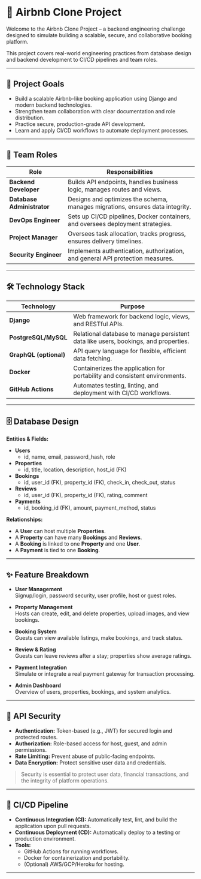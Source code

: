 # 🏡 Airbnb Clone Project

Welcome to the Airbnb Clone Project – a backend engineering challenge designed to simulate building a scalable, secure, and collaborative booking platform.

This project covers real-world engineering practices from database design and backend development to CI/CD pipelines and team roles.

---

## 🚀 Project Goals

- Build a scalable Airbnb-like booking application using Django and modern backend technologies.
- Strengthen team collaboration with clear documentation and role distribution.
- Practice secure, production-grade API development.
- Learn and apply CI/CD workflows to automate deployment processes.

---

## 👥 Team Roles

| Role | Responsibilities |
|------|------------------|
| **Backend Developer** | Builds API endpoints, handles business logic, manages routes and views. |
| **Database Administrator** | Designs and optimizes the schema, manages migrations, ensures data integrity. |
| **DevOps Engineer** | Sets up CI/CD pipelines, Docker containers, and oversees deployment strategies. |
| **Project Manager** | Oversees task allocation, tracks progress, ensures delivery timelines. |
| **Security Engineer** | Implements authentication, authorization, and general API protection measures. |

---

## 🛠 Technology Stack

| Technology | Purpose |
|------------|---------|
| **Django** | Web framework for backend logic, views, and RESTful APIs. |
| **PostgreSQL/MySQL** | Relational database to manage persistent data like users, bookings, and properties. |
| **GraphQL (optional)** | API query language for flexible, efficient data fetching. |
| **Docker** | Containerizes the application for portability and consistent environments. |
| **GitHub Actions** | Automates testing, linting, and deployment with CI/CD workflows. |

---

## 🗄 Database Design

**Entities & Fields:**

- **Users**
  - id, name, email, password_hash, role
- **Properties**
  - id, title, location, description, host_id (FK)
- **Bookings**
  - id, user_id (FK), property_id (FK), check_in, check_out, status
- **Reviews**
  - id, user_id (FK), property_id (FK), rating, comment
- **Payments**
  - id, booking_id (FK), amount, payment_method, status

**Relationships:**

- A **User** can host multiple **Properties**.
- A **Property** can have many **Bookings** and **Reviews**.
- A **Booking** is linked to one **Property** and one **User**.
- A **Payment** is tied to one **Booking**.

---

## ✨ Feature Breakdown

- **User Management**  
  Signup/login, password security, user profile, host or guest roles.

- **Property Management**  
  Hosts can create, edit, and delete properties, upload images, and view bookings.

- **Booking System**  
  Guests can view available listings, make bookings, and track status.

- **Review & Rating**  
  Guests can leave reviews after a stay; properties show average ratings.

- **Payment Integration**  
  Simulate or integrate a real payment gateway for transaction processing.

- **Admin Dashboard**  
  Overview of users, properties, bookings, and system analytics.

---

## 🔐 API Security

- **Authentication:** Token-based (e.g., JWT) for secured login and protected routes.
- **Authorization:** Role-based access for host, guest, and admin permissions.
- **Rate Limiting:** Prevent abuse of public-facing endpoints.
- **Data Encryption:** Protect sensitive user data and credentials.

> Security is essential to protect user data, financial transactions, and the integrity of platform operations.

---

## 🔄 CI/CD Pipeline

- **Continuous Integration (CI):** Automatically test, lint, and build the application upon pull requests.
- **Continuous Deployment (CD):** Automatically deploy to a testing or production environment.
- **Tools:**
  - GitHub Actions for running workflows.
  - Docker for containerization and portability.
  - (Optional) AWS/GCP/Heroku for hosting.

---
